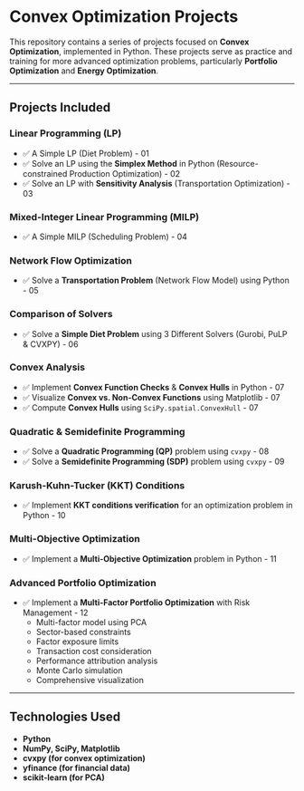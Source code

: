 
# Convex Optimization Projects  


This repository contains a series of projects focused on **Convex Optimization**, implemented in Python. These projects serve as practice and training for more advanced optimization problems, particularly **Portfolio Optimization** and **Energy Optimization**.  


---

## Projects Included  

### **Linear Programming (LP)**
- ✅ A Simple LP (Diet Problem) - 01  
- ✅ Solve an LP using the **Simplex Method** in Python (Resource-constrained Production Optimization) - 02 
- ✅ Solve an LP with **Sensitivity Analysis** (Transportation Optimization) - 03


### **Mixed-Integer Linear Programming (MILP)**
- ✅ A Simple MILP (Scheduling Problem) - 04  


### **Network Flow Optimization**  
- ✅ Solve a **Transportation Problem** (Network Flow Model) using Python - 05


### **Comparison of Solvers**     
- ✅ Solve a **Simple Diet Problem** using 3 Different Solvers (Gurobi, PuLP & CVXPY) - 06
  
### **Convex Analysis**  
- ✅ Implement **Convex Function Checks** & **Convex Hulls** in Python - 07  
- ✅ Visualize **Convex vs. Non-Convex Functions** using Matplotlib - 07 
- ✅ Compute **Convex Hulls** using `SciPy.spatial.ConvexHull` - 07 


### **Quadratic & Semidefinite Programming**  
- ✅ Solve a **Quadratic Programming (QP)** problem using `cvxpy` - 08  
- ✅ Solve a **Semidefinite Programming (SDP)** problem using `cvxpy` - 09 


### **Karush-Kuhn-Tucker (KKT) Conditions**  
- ✅ Implement **KKT conditions verification** for an optimization problem in Python - 10  


### **Multi-Objective Optimization**  
- ✅ Implement a **Multi-Objective Optimization** problem in Python - 11  

### **Advanced Portfolio Optimization**
- ✅ Implement a **Multi-Factor Portfolio Optimization** with Risk Management - 12
  - Multi-factor model using PCA
  - Sector-based constraints
  - Factor exposure limits
  - Transaction cost consideration
  - Performance attribution analysis
  - Monte Carlo simulation
  - Comprehensive visualization

---

## Technologies Used  
- **Python**  
- **NumPy, SciPy, Matplotlib**  
- **cvxpy (for convex optimization)**  
- **yfinance (for financial data)**
- **scikit-learn (for PCA)**
